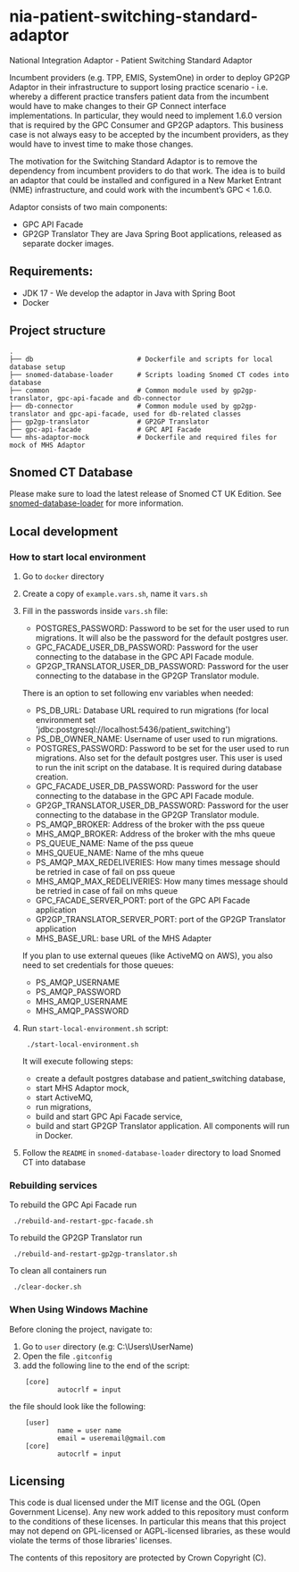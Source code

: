 # nia-patient-switching-standard-adaptor
National Integration Adaptor - Patient Switching Standard Adaptor

Incumbent providers (e.g. TPP, EMIS, SystemOne) in order to deploy GP2GP Adaptor in their infrastructure
to support losing practice scenario - i.e. whereby a different practice transfers patient data from the incumbent
would have to make changes to their GP Connect interface implementations.
In particular, they would need to implement 1.6.0 version that is required by the GPC Consumer and GP2GP adaptors. 
This business case is not always easy to be accepted by the incumbent providers, as they would have to invest time to make those changes.

The motivation for the Switching Standard Adaptor is to remove the dependency from incumbent providers to do that work.
The idea is to build an adaptor that could be installed and configured in a New Market Entrant (NME) infrastructure,
and could work with the incumbent’s GPC < 1.6.0.

Adaptor consists of two main components:
- GPC API Facade
- GP2GP Translator
They are Java Spring Boot applications, released as separate docker images.

## Requirements:

* JDK 17 - We develop the adaptor in Java with Spring Boot
* Docker

## Project structure

    .
    ├── db                          # Dockerfile and scripts for local database setup
    ├── snomed-database-loader      # Scripts loading Snomed CT codes into database
    ├── common                      # Common module used by gp2gp-translator, gpc-api-facade and db-connector
    ├── db-connector                # Common module used by gp2gp-translator and gpc-api-facade, used for db-related classes
    ├── gp2gp-translator            # GP2GP Translator
    ├── gpc-api-facade              # GPC API Facade
    └── mhs-adaptor-mock            # Dockerfile and required files for mock of MHS Adaptor

## Snomed CT Database
Please make sure to load the latest release of Snomed CT UK Edition. See [snomed-database-loader](https://github.com/NHSDigital/nia-patient-switching-standard-adaptor/tree/main/snomed-database-loader) for more information.

## Local development
### How to start local environment
1. Go to `docker` directory
2. Create a copy of `example.vars.sh`, name it `vars.sh`
3. Fill in the passwords inside `vars.sh` file:
   - POSTGRES_PASSWORD: Password to be set for the user used to run migrations. It will also be the password for the default postgres user.
   - GPC_FACADE_USER_DB_PASSWORD: Password for the user connecting to the database in the GPC API Facade module.
   - GP2GP_TRANSLATOR_USER_DB_PASSWORD: Password for the user connecting to the database in the GP2GP Translator module.
   
   There is an option to set following env variables when needed:
   - PS_DB_URL: Database URL required to run migrations (for local environment set 'jdbc:postgresql://localhost:5436/patient_switching')
   - PS_DB_OWNER_NAME: Username of user used to run migrations.
   - POSTGRES_PASSWORD: Password to be set for the user used to run migrations. Also set for the default postgres user.
     This user is used to run the init script on the database. It is required during database creation.
   - GPC_FACADE_USER_DB_PASSWORD: Password for the user connecting to the database in the GPC API Facade module.
   - GP2GP_TRANSLATOR_USER_DB_PASSWORD: Password for the user connecting to the database in the GP2GP Translator module.
   - PS_AMQP_BROKER: Address of the broker with the pss queue
   - MHS_AMQP_BROKER: Address of the broker with the mhs queue
   - PS_QUEUE_NAME: Name of the pss queue
   - MHS_QUEUE_NAME: Name of the mhs queue
   - PS_AMQP_MAX_REDELIVERIES: How many times message should be retried in case of fail on pss queue
   - MHS_AMQP_MAX_REDELIVERIES: How many times message should be retried in case of fail on mhs queue
   - GPC_FACADE_SERVER_PORT: port of the GPC API Facade application
   - GP2GP_TRANSLATOR_SERVER_PORT: port of the GP2GP Translator application
   - MHS_BASE_URL: base URL of the MHS Adapter

   If you plan to use external queues (like ActiveMQ on AWS), you also need to set credentials for those queues:
   - PS_AMQP_USERNAME
   - PS_AMQP_PASSWORD
   - MHS_AMQP_USERNAME
   - MHS_AMQP_PASSWORD
   

3. Run `start-local-environment.sh` script:
   ```shell script
    ./start-local-environment.sh
   ```
   It will execute following steps:
   - create a default postgres database and patient_switching database,
   - start MHS Adaptor mock,
   - start ActiveMQ,
   - run migrations,
   - build and start GPC Api Facade service,
   - build and start GP2GP Translator application.
   All components will run in Docker.

4. Follow the `README` in `snomed-database-loader` directory to load Snomed CT into database 
### Rebuilding services
To rebuild the GPC Api Facade run
```shell script
 ./rebuild-and-restart-gpc-facade.sh
```

To rebuild the GP2GP Translator run
```shell script
 ./rebuild-and-restart-gp2gp-translator.sh
```

To clean all containers run
```shell script
 ./clear-docker.sh
```


### When Using Windows Machine
Before cloning the project, navigate to:
1. Go to `user` directory (e.g: C:\Users\UserName)
2. Open the file `.gitconfig`
3. add the following line to the end of the script:
```
    [core]
            autocrlf = input
```
the file should look like the following:

```
    [user]
            name = user name
            email = useremail@gmail.com
    [core]
            autocrlf = input
```


## Licensing
This code is dual licensed under the MIT license and the OGL (Open Government License).
Any new work added to this repository must conform to the conditions of these licenses.
In particular this means that this project may not depend on GPL-licensed or AGPL-licensed libraries,
as these would violate the terms of those libraries' licenses.

The contents of this repository are protected by Crown Copyright (C).
